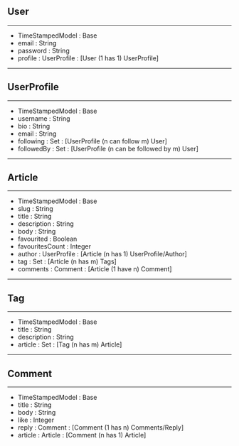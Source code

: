 ## User
-------
- TimeStampedModel : Base
- email : String
- password : String
- profile : UserProfile : [User (1 has 1) UserProfile]

-- -- 

## UserProfile
--------------
- TimeStampedModel : Base
- username : String
- bio : String
- email : String
- following : Set<UserProfile> : [UserProfile (n can follow m) User]
- followedBy : Set<UserProfile> : [UserProfile (n can be followed by m) User]

-- -- 

## Article
----------
- TimeStampedModel : Base
- slug : String
- title : String
- description : String
- body : String
- favourited : Boolean
- favouritesCount : Integer
- author : UserProfile : [Article (n has 1) UserProfile/Author]
- tag : Set<Tag> : [Article (n has m) Tags]
- comments :  Comment : [Article (1 have n) Comment]

-- --

## Tag
------
- TimeStampedModel : Base
- title : String
- description : String
- article : Set<Articles> : [Tag (n has m) Article]

-- --

## Comment
----------
- TimeStampedModel : Base
- title : String
- body : String
- like : Integer
- reply : Comment : [Comment (1 has n) Comments/Reply]
- article : Article : [Comment (n has 1) Article]